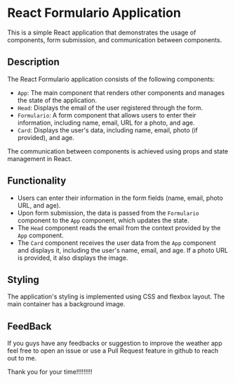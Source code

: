 # React Formulario Application

This is a simple React application that demonstrates the usage of components, form submission, and communication between components.

## Description

The React Formulario application consists of the following components:

- `App`: The main component that renders other components and manages the state of the application.
- `Head`: Displays the email of the user registered through the form.
- `Formulario`: A form component that allows users to enter their information, including name, email, URL for a photo, and age.
- `Card`: Displays the user's data, including name, email, photo (if provided), and age.

The communication between components is achieved using props and state management in React.

## Functionality

- Users can enter their information in the form fields (name, email, photo URL, and age).
- Upon form submission, the data is passed from the `Formulario` component to the `App` component, which updates the state.
- The `Head` component reads the email from the context provided by the `App` component.
- The `Card` component receives the user data from the `App` component and displays it, including the user's name, email, and age. If a photo URL is provided, it also displays the image.

## Styling

The application's styling is implemented using CSS and flexbox layout. The main container has a background image.

## FeedBack

If you guys have any feedbacks or suggestion to improve the weather app feel free to open an issue or use a Pull Request feature in github to reach out to me.

Thank you for your time!!!!!!!!!
